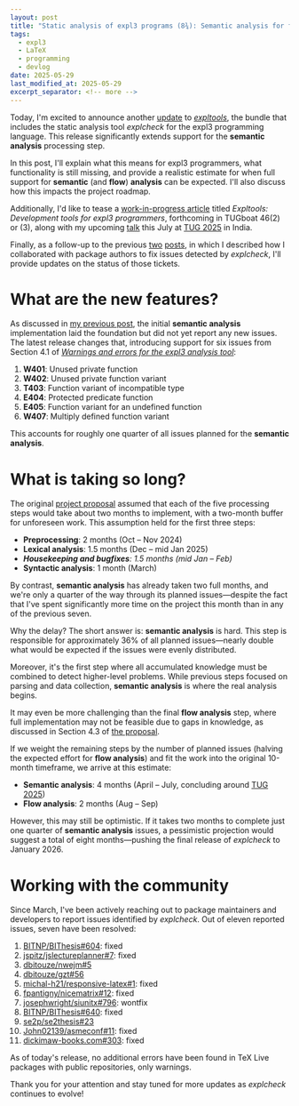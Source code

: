 ```yaml
---
layout: post
title: "Static analysis of expl3 programs (8¾): Semantic analysis for functions and what's taking so long"
tags:
  - expl3
  - LaTeX
  - programming
  - devlog
date: 2025-05-29
last_modified_at: 2025-05-29
excerpt_separator: <!-- more -->
---
```


Today, I'm excited to announce another [update][2] to [_expltools_][1], the bundle that includes the static analysis tool _explcheck_ for the expl3 programming language. This release significantly extends support for the **semantic analysis** processing step.

In this post, I'll explain what this means for expl3 programmers, what functionality is still missing, and provide a realistic estimate for when full support for **semantic** (and **flow**) **analysis** can be expected. I'll also discuss how this impacts the project roadmap.

Additionally, I'd like to tease a [work-in-progress article][8] titled *Expltools: Development tools for expl3 programmers*, forthcoming in TUGboat 46(2) or (3), along with my upcoming [talk][9] this July at [TUG 2025][7] in India.

Finally, as a follow-up to the previous [two][3] [posts][4], in which I described how I collaborated with package authors to fix issues detected by _explcheck_, I'll provide updates on the status of those tickets.

<!-- more -->

# What are the new features?

As discussed in [my previous post][4], the initial **semantic analysis** implementation laid the foundation but did not yet report any new issues. The latest release changes that, introducing support for six issues from Section 4.1 of [_Warnings and errors for the expl3 analysis tool_][5]:

 1. **W401**: Unused private function
 2. **W402**: Unused private function variant
 3. **T403**: Function variant of incompatible type
 4. **E404**: Protected predicate function
 5. **E405**: Function variant for an undefined function
 6. **W407**: Multiply defined function variant

This accounts for roughly one quarter of all issues planned for the **semantic analysis**.

# What is taking so long?

The original [project proposal][6] assumed that each of the five processing steps would take about two months to implement, with a two-month buffer for unforeseen work. This assumption held for the first three steps:

- **Preprocessing**: 2 months (Oct – Nov 2024)
- **Lexical analysis**: 1.5 months (Dec – mid Jan 2025)
- _**Housekeeping and bugfixes**: 1.5 months (mid Jan – Feb)_
- **Syntactic analysis**: 1 month (March)

By contrast, **semantic analysis** has already taken two full months, and we're only a quarter of the way through its planned issues—despite the fact that I've spent significantly more time on the project this month than in any of the previous seven.

Why the delay? The short answer is: **semantic analysis** is hard. This step is responsible for approximately 36% of all planned issues—nearly double what would be expected if the issues were evenly distributed.

Moreover, it's the first step where all accumulated knowledge must be combined to detect higher-level problems. While previous steps focused on parsing and data collection, **semantic analysis** is where the real analysis begins.

It may even be more challenging than the final **flow analysis** step, where full implementation may not be feasible due to gaps in knowledge, as discussed in Section 4.3 of [the proposal][6].

If we weight the remaining steps by the number of planned issues (halving the expected effort for **flow analysis**) and fit the work into the original 10-month timeframe, we arrive at this estimate:

- **Semantic analysis**: 4 months (April – July, concluding around [TUG 2025][7])
- **Flow analysis**: 2 months (Aug – Sep)

However, this may still be optimistic. If it takes two months to complete just one quarter of **semantic analysis** issues, a pessimistic projection would suggest a total of eight months—pushing the final release of _explcheck_ to January 2026.

# Working with the community

Since March, I've been actively reaching out to package maintainers and developers to report issues identified by _explcheck_. Out of eleven reported issues, seven have been resolved:

1. [BITNP/BIThesis#604](https://github.com/BITNP/BIThesis/issues/604): fixed
2. [jspitz/jslectureplanner#7](https://github.com/jspitz/jslectureplanner/issues/7): fixed
3. [dbitouze/nwejm#5](https://github.com/dbitouze/nwejm/issues/5)
4. [dbitouze/gzt#56](https://github.com/dbitouze/gzt/issues/56)
5. [michal-h21/responsive-latex#1](https://github.com/michal-h21/responsive-latex/issues/1): fixed
6. [fpantigny/nicematrix#12](https://github.com/fpantigny/nicematrix/issues/12): fixed
7. [josephwright/siunitx#796](https://github.com/josephwright/siunitx/issues/796): wontfix
8. [BITNP/BIThesis#640](https://github.com/BITNP/BIThesis/issues/640): fixed
9. [se2p/se2thesis#23](https://github.com/se2p/se2thesis/issues/23)
10. [John02139/asmeconf#11](https://github.com/John02139/asmeconf/issues/11): fixed
11. [dickimaw-books.com#303](https://dickimaw-books.com/bugtracker.php?key=303): fixed

As of today's release, no additional errors have been found in TeX Live packages with public repositories, only warnings.

Thank you for your attention and stay tuned for more updates as _explcheck_ continues to evolve!

 [1]: https://ctan.org/pkg/expltools
 [2]: https://github.com/Witiko/expltools/releases/tag/2025-05-29
 [3]: /Expl3-Linter-8
 [4]: /Expl3-Linter-8.5
 [5]: https://github.com/witiko/expltools/releases/download/2025-05-29/warnings-and-errors.pdf
 [6]: https://tug.org/tc/devfund/documents/2024-09-expltools.pdf
 [7]: https://www.tug.org/tug2025/
 [8]: https://github.com/Witiko/expltools-tug25-paper
 [9]: https://www.tug.org/tug2025/abstracts/starynovotny-expltools.txt
